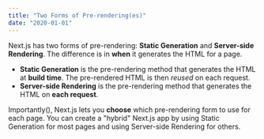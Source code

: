 ```yaml
---
title: "Two Forms of Pre-rendering(es)"
date: "2020-01-01"
---
```


Next.js has two forms of pre-rendering: **Static Generation** and **Server-side Rendering**. The difference is in **when** it generates the HTML for a page.

- **Static Generation** is the pre-rendering method that generates the HTML at **build time**. The pre-rendered HTML is then _reused_ on each request.
- **Server-side Rendering** is the pre-rendering method that generates the HTML on **each request**.

Importantly(), Next.js lets you **choose** which pre-rendering form to use for each page. You can create a "hybrid" Next.js app by using Static Generation for most pages and using Server-side Rendering for others.
